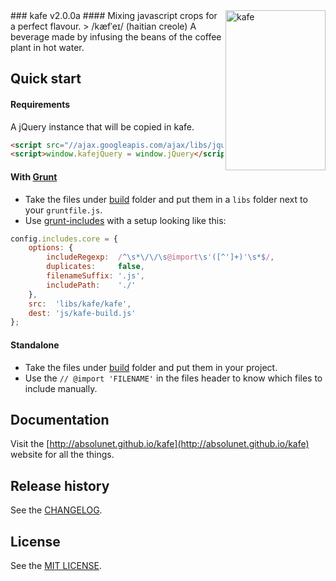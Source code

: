 <img align="right" src="http://absolunet.github.io/kafe/assets/logo-kafe.png" width="160" height="256" alt="kafe" />
### kafe v2.0.0a
#### Mixing javascript crops for a perfect flavour.
> /kæfˈeɪ/ (haitian creole) A beverage made by infusing the beans of the coffee plant in hot water.

<br>

## Quick start

#### Requirements
A jQuery instance that will be copied in kafe.

```html
<script src="//ajax.googleapis.com/ajax/libs/jquery/2.0.3/jquery.min.js"></script>
<script>window.kafejQuery = window.jQuery</script>
```

#### With [Grunt](http://gruntjs.com/)
- Take the files under [build](https://github.com/absolunet/kafe/tree/master/build) folder and put them in a `libs` folder next to your `gruntfile.js`.
- Use [grunt-includes](https://github.com/vanetix/grunt-includes) with a setup looking like this:

```js
config.includes.core = {
	options: {
		includeRegexp:  /^\s*\/\/\s@import\s'([^']+)'\s*$/,
		duplicates:     false,
		filenameSuffix: '.js',
		includePath:    './'
	},
	src:  'libs/kafe/kafe',
	dest: 'js/kafe-build.js'
};
```

#### Standalone
- Take the files under [build](https://github.com/absolunet/kafe/tree/master/build) folder and put them in your project.
- Use the `// @import 'FILENAME'` in the files header to know which files to include manually.


## Documentation
Visit the [http://absolunet.github.io/kafe](http://absolunet.github.io/kafe) website for all the things.
## Release history
See the [CHANGELOG](https://github.com/absolunet/kafe/tree/master/CHANGELOG).

## License 
See the [MIT LICENSE](https://github.com/absolunet/kafe/tree/master/LICENSE).